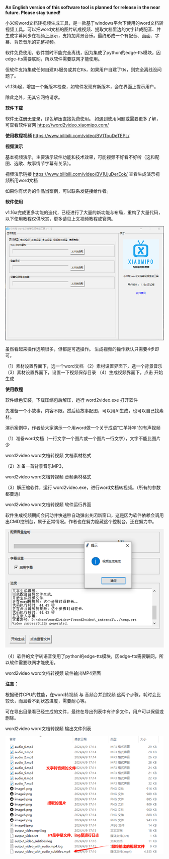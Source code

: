 **An English version of this software tool is planned for release in the near future. Please stay tuned!**

小米坡word文档转视频生成工具，是一款基于windows平台下使用的word文档转视频工具。可以把word文档的图片转成视频、提取文档里边的文字转成配音、并生成字幕同步在视频上展示，支持加背景音乐。最终形成一个有配音、画面、字幕、背景音乐的完整视频。

软件免费使用，软件暂时不能完全离线，因为集成了python的edge-tts模块，因edge-tts需要联网，所以软件需要联网才能使用。

但软件支持集成任何自建tts服务或其它tts，如果用户自建了tts，则完全离线没问题了。

v1.13b起，增加一个新版本检查，如软件发现有新版本，会在界面上提示用户。

除此之外，无其它网络请求。


**软件下载**

软件无注册无登录，绿色解压直接免费使用。
如遇到使用问题或需要更多了解，可查看软件官网
https://word2video.xiaomipo.com/

**使用教程视频**
https://www.bilibili.com/video/BV1TouDeTEPL/

**视频演示**

基本视频演示，主要演示软件功能和技术效果，可能视频不好看不好听（这和配图、选歌、故事情节字幕有关系）。

视频演示链接 https://www.bilibili.com/video/BV1UjuDerEok/ 查看生成演示视频所用word文档

如果你有优秀的作品当案例，可以联系发链接给作者。

**软件使用**

v1.16a完成更多功能的迭代，已经进行了大量的新功能与布局，重构了大量代码，以下使用教程仅供欣赏，更多请见上文视频教程或官网。

![image](https://github.com/feng8088/word2video/blob/main/1.16a.gif)

虽然看起来操作选项很多，但都是可选操作。 生成视频的操作默认只需要4步即可。

（1）素材设置界面下，选一个word文档
（2）素材设置界面下，选一个背景音乐
（3）素材设置界面下，设置一下视频保存目录
（4）生成视频界面下，点击 开始生成


**使用教程**

软件绿色安装，下载压缩包后解压，运行 word2video.exe 打开软件

先准备一个小故事，内容不限。然后给故事配图，可以用AI生成，也可以自己找素材。

演示案例中，作者给大家演示一个用word做一个关于成语”亡羊补牢“的有声视频

（1）准备word文档（一行文字一个图片或一个图片一行文字），文字不能比图片少

word2video word文档转视频 文档素材格式

（2）准备一首背景音乐MP3，

word2video word文档转视频 音频素材格式

（3）解压缩软件，运行 word2video.exe，进行word文档转视频。（所有的参数都要选）

word2video word文档转视频 软件运行界面

软件生成视频期间会闪动并快速秒自动弹出关闭新窗口，这是因为软件依赖会调用出CMD控制台，属于正常情况。作者也在努力隐藏这个控制台，还在努力中。

![image](https://github.com/feng8088/word2video/blob/main/22222.png)

（4）软件的文字转语音使用了python的edge-tts模块，因edge-tts需要联网，所以软件需要联网才能使用。

word2video word文档转视频 软件输出MP4界面

**注意：**

根据硬件CPU的性能，在word转视频 与 音频合并到视频 这两个步骤，耗时会比较长，而且看不到状态进度，需要耐心等。

可在导出目录看已经生成的文件，最终在导出列表中有许多文件，用户可以保留或删除。

word2video word文档转视频 输出文件列表

![image](https://github.com/feng8088/word2video/blob/main/33333.png)

